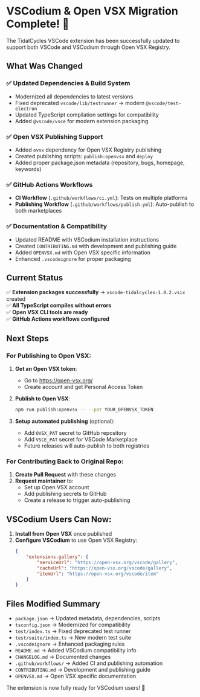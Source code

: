 # VSCodium & Open VSX Migration Complete! 🎉

The TidalCycles VSCode extension has been successfully updated to support both VSCode and VSCodium through Open VSX Registry.

## What Was Changed

### ✅ **Updated Dependencies & Build System**
- Modernized all dependencies to latest versions
- Fixed deprecated `vscode/lib/testrunner` → modern `@vscode/test-electron`
- Updated TypeScript compilation settings for compatibility
- Added `@vscode/vsce` for modern extension packaging

### ✅ **Open VSX Publishing Support**
- Added `ovsx` dependency for Open VSX Registry publishing
- Created publishing scripts: `publish:openvsx` and `deploy`
- Added proper package.json metadata (repository, bugs, homepage, keywords)

### ✅ **GitHub Actions Workflows**
- **CI Workflow** (`.github/workflows/ci.yml`): Tests on multiple platforms
- **Publishing Workflow** (`.github/workflows/publish.yml`): Auto-publish to both marketplaces

### ✅ **Documentation & Compatibility**
- Updated README with VSCodium installation instructions
- Created `CONTRIBUTING.md` with development and publishing guide
- Added `OPENVSX.md` with Open VSX specific information
- Enhanced `.vscodeignore` for proper packaging

## Current Status

✅ **Extension packages successfully** → `vscode-tidalcycles-1.0.2.vsix` created  
✅ **All TypeScript compiles without errors**  
✅ **Open VSX CLI tools are ready**  
✅ **GitHub Actions workflows configured**  

## Next Steps

### For Publishing to Open VSX:

1. **Get an Open VSX token**:
   - Go to https://open-vsx.org/
   - Create account and get Personal Access Token

2. **Publish to Open VSX**:
   ```bash
   npm run publish:openvsx -- --pat YOUR_OPENVSX_TOKEN
   ```

3. **Setup automated publishing** (optional):
   - Add `OVSX_PAT` secret to GitHub repository
   - Add `VSCE_PAT` secret for VSCode Marketplace
   - Future releases will auto-publish to both registries

### For Contributing Back to Original Repo:

1. **Create Pull Request** with these changes
2. **Request maintainer** to:
   - Set up Open VSX account
   - Add publishing secrets to GitHub
   - Create a release to trigger auto-publishing

## VSCodium Users Can Now:

1. **Install from Open VSX** once published
2. **Configure VSCodium** to use Open VSX Registry:
   ```json
   {
       "extensions.gallery": {
           "serviceUrl": "https://open-vsx.org/vscode/gallery",
           "cacheUrl": "https://open-vsx.org/vscode/gallery",
           "itemUrl": "https://open-vsx.org/vscode/item"
       }
   }
   ```

## Files Modified Summary

- `package.json` → Updated metadata, dependencies, scripts
- `tsconfig.json` → Modernized for compatibility  
- `test/index.ts` → Fixed deprecated test runner
- `test/suite/index.ts` → New modern test suite
- `.vscodeignore` → Enhanced packaging rules
- `README.md` → Added VSCodium compatibility info
- `CHANGELOG.md` → Documented changes
- `.github/workflows/` → Added CI and publishing automation
- `CONTRIBUTING.md` → Development and publishing guide
- `OPENVSX.md` → Open VSX specific documentation

The extension is now fully ready for VSCodium users! 🚀
